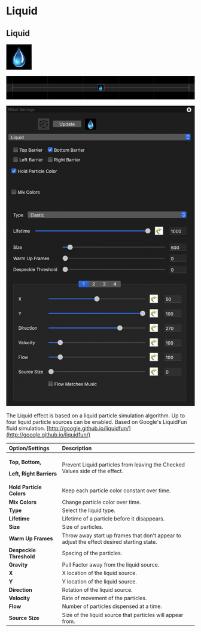 # Liquid

## Liquid

![Icon](../../.gitbook/assets/image%20%284%29.png)

![Sequencer Grid](../../.gitbook/assets/image%20%28455%29.png)

![](../../.gitbook/assets/image%20%28377%29.png)

The Liquid effect is based on a liquid particle simulation algorithm. Up to four liquid particle  sources can be enabled. Based on Google's LiquidFun fluid simulation. [http://google.github.io/liquidfun/](http://google.github.io/liquidfun/)

<table>
  <thead>
    <tr>
      <th style="text-align:left">Option/Settings</th>
      <th style="text-align:left">Description</th>
    </tr>
  </thead>
  <tbody>
    <tr>
      <td style="text-align:left">
        <p><b>Top, Bottom, </b>
        </p>
        <p><b>Left, Right Barriers</b>
        </p>
      </td>
      <td style="text-align:left">Prevent Liquid particles from leaving the Checked Values side of the effect.</td>
    </tr>
    <tr>
      <td style="text-align:left"><b>Hold Particle Colors</b>
      </td>
      <td style="text-align:left">Keep each particle color constant over time.</td>
    </tr>
    <tr>
      <td style="text-align:left"><b>Mix Colors</b>
      </td>
      <td style="text-align:left">Change particle color over time.</td>
    </tr>
    <tr>
      <td style="text-align:left"><b>Type</b>
      </td>
      <td style="text-align:left">Select the liquid type.</td>
    </tr>
    <tr>
      <td style="text-align:left"><b>Lifetime</b>
      </td>
      <td style="text-align:left">Lifetime of a particle before it disappears.</td>
    </tr>
    <tr>
      <td style="text-align:left"><b>Size</b>
      </td>
      <td style="text-align:left">Size of particles.</td>
    </tr>
    <tr>
      <td style="text-align:left"><b>Warm Up Frames</b>
      </td>
      <td style="text-align:left">Throw away start up frames that don&apos;t appear to adjust the effect
        desired starting state.</td>
    </tr>
    <tr>
      <td style="text-align:left"><b>Despeckle Threshold</b>
      </td>
      <td style="text-align:left">Spacing of the particles.</td>
    </tr>
    <tr>
      <td style="text-align:left"><b>Gravity</b>
      </td>
      <td style="text-align:left">Pull Factor away from the liquid source.</td>
    </tr>
    <tr>
      <td style="text-align:left"><b>X</b>
      </td>
      <td style="text-align:left">X location of the liquid source.</td>
    </tr>
    <tr>
      <td style="text-align:left"><b>Y</b>
      </td>
      <td style="text-align:left">Y location of the liquid source.</td>
    </tr>
    <tr>
      <td style="text-align:left"><b>Direction</b>
      </td>
      <td style="text-align:left">Rotation of the liquid source.</td>
    </tr>
    <tr>
      <td style="text-align:left"><b>Velocity</b>
      </td>
      <td style="text-align:left">Rate of movement of the particles.</td>
    </tr>
    <tr>
      <td style="text-align:left"><b>Flow</b>
      </td>
      <td style="text-align:left">Number of particles dispensed at a time.</td>
    </tr>
    <tr>
      <td style="text-align:left"><b>Source Size</b>
      </td>
      <td style="text-align:left">Size of the liquid source that particles will appear from.</td>
    </tr>
  </tbody>
</table>